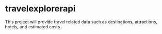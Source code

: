 # travelexplorerapi
This project will provide travel related data such as destinations, attractions, hotels, and estimated costs.
